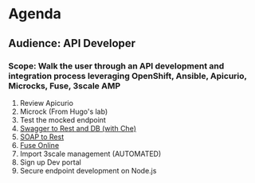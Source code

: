 # Agenda
## Audience: API Developer
### Scope: Walk the user through an API development and integration process leveraging OpenShift, Ansible, Apicurio, Microcks, Fuse, 3scale AMP

1. Review Apicurio
2. Microck (From Hugo's lab)
3. Test the mocked endpoint
4. [Swagger to Rest and DB (with Che)](lab04/#lab-4)
5. [SOAP to Rest](lab05/#lab-5)
6. [Fuse Online](lab06/#lab-6)
7. Import 3scale management (AUTOMATED)
8. Sign up Dev portal
9. Secure endpoint development on Node.js
